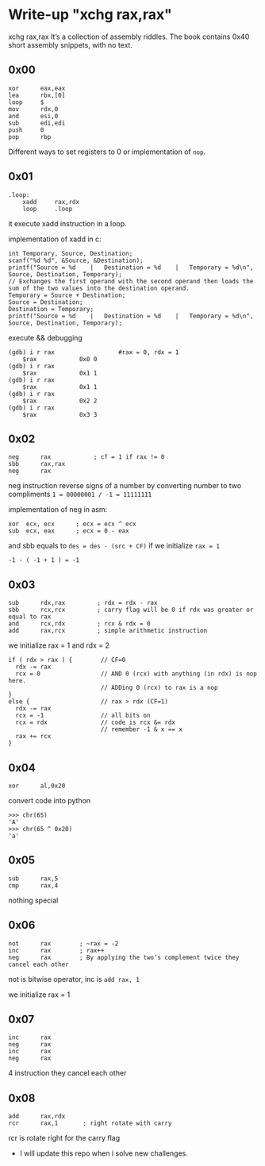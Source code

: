 
# Write-up "xchg rax,rax"
xchg rax,rax  It’s a collection of assembly riddles. The book contains 0x40 short assembly snippets, with no text.

## 0x00
```
xor      eax,eax
lea      rbx,[0]
loop     $
mov      rdx,0
and      esi,0
sub      edi,edi
push     0
pop      rbp
```
Different ways to set registers to 0 or implementation of `nop`.

## 0x01
```
.loop:
    xadd     rax,rdx
    loop     .loop
```
it execute xadd instruction in a loop.

implementation of xadd in c:
```
int Temporary, Source, Destination;
scanf("%d %d", &Source, &Destination);
printf("Source = %d    |   Destination = %d    |   Temporary = %d\n", Source, Destination, Temporary);
// Exchanges the first operand with the second operand then loads the sum of the two values into the destination operand.
Temporary = Source + Destination;
Source = Destination;
Destination = Temporary;
printf("Source = %d    |   Destination = %d    |   Temporary = %d\n", Source, Destination, Temporary);
```
execute && debugging
```
(gdb) i r rax                  #rax = 0, rdx = 1
    $rax            0x0	0
(gdb) i r rax
    $rax            0x1	1
(gdb) i r rax
    $rax            0x1	1
(gdb) i r rax
    $rax            0x2	2
(gdb) i r rax
    $rax            0x3	3
```
## 0x02
```
neg      rax            ; cf = 1 if rax != 0
sbb      rax,rax
neg      rax
```
neg instruction reverse signs of a number by converting number to two compliments `1 = 00000001 / -1 = 11111111`

implementation of neg in asm:
```
xor  ecx, ecx      ; ecx = ecx ^ ecx
sub  ecx, eax      ; ecx = 0 - eax
```
and sbb equals to `des = des - (src + CF)`
if we initialize `rax = 1`

```
-1 - ( -1 + 1 ) = -1
```
## 0x03
```
sub      rdx,rax         ; rdx = rdx - rax
sbb      rcx,rcx         ; carry flag will be 0 if rdx was greater or equal to rax
and      rcx,rdx         ; rcx & rdx = 0
add      rax,rcx         ; simple arithmetic instruction
```
we initialize	rax = 1 and rdx = 2
```
if ( rdx > rax ) {        // CF=0
  rdx -= rax
  rcx = 0                 // AND 0 (rcx) with anything (in rdx) is nop here.
                          // ADDing 0 (rcx) to rax is a nop
}
else {                    // rax > rdx (CF=1)
  rdx -= rax
  rcx = -1                // all bits on
  rcx = rdx               // code is rcx &= rdx
                          // remember -1 & x == x
  rax += rcx
}
```
## 0x04
```
xor      al,0x20
```
convert code into python
```
>>> chr(65)
'A'
>>> chr(65 ^ 0x20)
'a'
```
## 0x05
```
sub      rax,5
cmp      rax,4
```
nothing special
## 0x06
```
not      rax        ; ~rax = -2
inc      rax        ; rax++
neg      rax        ; By applying the two’s complement twice they cancel each other
````
not is bitwise operator, inc is `add rax, 1`

we initialize	rax = 1
## 0x07

```
inc      rax
neg      rax
inc      rax
neg      rax
```
4 instruction they cancel each other
## 0x08
```
add      rax,rdx
rcr      rax,1       ; right rotate with carry
```
rcr is rotate right for the carry flag



* I will update this repo when i solve new challenges.
